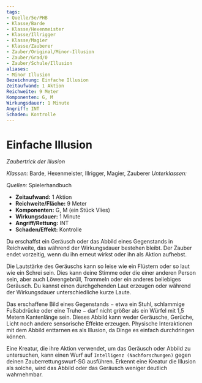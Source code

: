 ```yaml
---
tags:
- Quelle/5e/PHB
- Klasse/Barde
- Klasse/Hexenmeister
- Klasse/Illrigger
- Klasse/Magier
- Klasse/Zauberer
- Zauber/Original/Minor-Illusion
- Zauber/Grad/0
- Zauber/Schule/Illusion
aliases:
- Minor Illusion
Bezeichnung: Einfache Illusion
Zeitaufwand: 1 Aktion
Reichweite: 9 Meter
Komponenten: G, M
Wirkungsdauer: 1 Minute
Angriff: INT
Schaden: Kontrolle
---
```

# Einfache Illusion
_Zaubertrick der Illusion_

_Klassen:_ Barde, Hexenmeister, Illrigger, Magier, Zauberer
_Unterklassen:_

_Quellen:_ Spielerhandbuch

- **Zeitaufwand:** 1 Aktion
- **Reichweite/Fläche:** 9 Meter
- **Komponenten:** G, M (ein Stück Vlies)
- **Wirkungsdauer:** 1 Minute
- **Angriff/Rettung:** INT
- **Schaden/Effekt:** Kontrolle

Du erschaffst ein Geräusch oder das Abbild eines Gegenstands in Reichweite, das während der Wirkungsdauer bestehen bleibt. Der Zauber endet vorzeitig, wenn du ihn erneut wirkst oder ihn als Aktion aufhebst.
 
Die Lautstärke des Geräuschs kann so leise wie ein Flüstern oder so laut wie ein Schrei sein. Dies kann deine Stimme oder die einer anderen Person sein, aber auch Löwengebrüll, Trommeln oder ein anderes beliebiges Geräusch. Du kannst einen durchgehenden Laut erzeugen oder während der Wirkungsdauer unterschiedliche kurze Laute.

Das erschaffene Bild eines Gegenstands − etwa ein Stuhl, schlammige Fußabdrücke oder eine Truhe − darf nicht größer als ein Würfel mit 1,5 Metern Kantenlänge sein. Dieses Abbild kann weder Geräusche, Gerüche, Licht noch andere sensorische Effekte erzeugen. Physische Interaktionen mit dem Abbild enttarnen es als Illusion, da Dinge es einfach durchdringen können.

Eine Kreatur, die ihre Aktion verwendet, um das Geräusch oder Abbild zu untersuchen, kann einen Wurf auf `Intelligenz (Nachforschungen)` gegen deinen Zauberrettungswurf-SG ausführen. Erkennt eine Kreatur die Illusion als solche, wird das Abbild oder das Geräusch weniger deutlich wahrnehmbar.